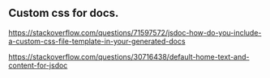 ## Custom css for docs.
https://stackoverflow.com/questions/71597572/jsdoc-how-do-you-include-a-custom-css-file-template-in-your-generated-docs

https://stackoverflow.com/questions/30716438/default-home-text-and-content-for-jsdoc
